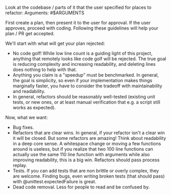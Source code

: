 Look at the codebase / parts of it that the user specified for places to refactor:
Arguments:
#$ARGUMENTS

First create a plan, then present it to the user for approval. If the user approves, proceed with coding.
Following these guidelines will help your plan / PR get accepted.

We'll start with what will get your plan rejected:

- No code golf! While low line count is a guiding light of this project, anything that remotely looks like code golf will be rejected. The true goal is reducing complexity and increasing readability, and deleting lines does nothing to help with that.
- Anything you claim is a "speedup" must be benchmarked. In general, the goal is simplicity, so even if your implementation makes things marginally faster, you have to consider the tradeoff with maintainability and readability.
- In general, refactors should be reasonably well-tested (existing unit tests, or new ones, or at least manual verification that e.g. a script still works as expected).

Now, what we want:

- Bug fixes.
- Refactors that are clear wins. In general, if your refactor isn't a clear win it will be closed. But some refactors are amazing! Think about readability in a deep core sense. A whitespace change or moving a few functions around is useless, but if you realize that two 100 line functions can actually use the same 110 line function with arguments while also improving readability, this is a big win. Refactors should pass process replay.
- Tests. If you can add tests that are non brittle or overly complex, they are welcome. Finding bugs, even writing broken tests (that should pass) with @unittest.expectedFailure is great.
- Dead code removal. Less for people to read and be confused by.

